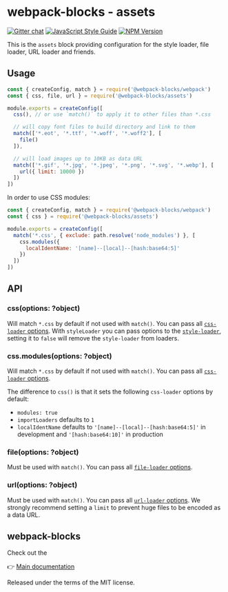 # webpack-blocks - assets

[![Gitter chat](https://badges.gitter.im/webpack-blocks.svg)](https://gitter.im/webpack-blocks)
[![JavaScript Style Guide](https://img.shields.io/badge/code%20style-standard-brightgreen.svg)](http://standardjs.com/)
[![NPM Version](https://img.shields.io/npm/v/@webpack-blocks/assets.svg)](https://www.npmjs.com/package/@webpack-blocks/assets)

This is the `assets` block providing configuration for the style loader, file loader, URL loader and friends.


## Usage

```js
const { createConfig, match } = require('@webpack-blocks/webpack')
const { css, file, url } = require('@webpack-blocks/assets')

module.exports = createConfig([
  css(), // or use `match()` to apply it to other files than *.css

  // will copy font files to build directory and link to them
  match(['*.eot', '*.ttf', '*.woff', '*.woff2'], [
    file()
  ]),

  // will load images up to 10KB as data URL
  match(['*.gif', '*.jpg', '*.jpeg', '*.png', '*.svg', '*.webp'], [
    url({ limit: 10000 })
  ])
])
```

In order to use CSS modules:

```js
const { createConfig, match } = require('@webpack-blocks/webpack')
const { css } = require('@webpack-blocks/assets')

module.exports = createConfig([
  match('*.css', { exclude: path.resolve('node_modules') }, [
    css.modules({
      localIdentName: '[name]--[local]--[hash:base64:5]'
    })
  ])
])
```


## API

### css(options: ?object)

Will match `*.css` by default if not used with `match()`. You can pass all [`css-loader` options](https://github.com/webpack-contrib/css-loader).
With `styleLoader` you can pass options to the [`style-loader`](https://github.com/webpack-contrib/style-loader),
setting it to `false` will remove the `style-loader` from loaders.

### css.modules(options: ?object)

Will match `*.css` by default if not used with `match()`. You can pass all [`css-loader` options](https://github.com/webpack-contrib/css-loader).

The difference to `css()` is that it sets the following `css-loader` options by default:
* `modules: true`
* `importLoaders` defaults to `1`
* `localIdentName` defaults to `'[name]--[local]--[hash:base64:5]'` in development and `'[hash:base64:10]'` in production

### file(options: ?object)

Must be used with `match()`. You can pass all [`file-loader` options](https://github.com/webpack-contrib/file-loader).

### url(options: ?object)

Must be used with `match()`. You can pass all [`url-loader` options](https://github.com/webpack-contrib/url-loader). We strongly recommend setting a `limit` to prevent huge files to be encoded as a data URL.


## webpack-blocks

Check out the

👉 [Main documentation](https://github.com/andywer/webpack-blocks)

Released under the terms of the MIT license.
